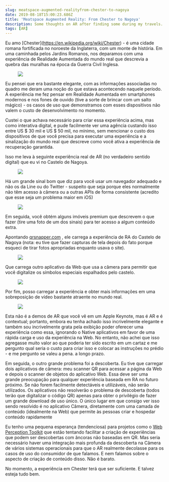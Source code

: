 ```yaml
---
slug: meatspace-augmented-realityfrom-chester-to-nagoya
date: 2019-08-18T15:00:23.686Z
title: 'Meatspace Augmented Reality: From Chester to Nagoya'
description: Some thoughts on AR after finding some during my travels. TL;DR - cheaper content creation and better discovery tools are needed.
tags: [AR]
---
```


Eu amo [Chester](<a href="https://en.wikipedia.org/wiki/Chester">https://en.wikipedia.org/wiki/Chester</a>) - é uma cidade romana fortificada no noroeste da Inglaterra, com um monte de história. Em uma caminhada pelos Jardins Romanos, nos deparamos com uma experiência de Realidade Aumentada do mundo real que descrevia a quebra das muralhas na época da Guerra Civil Inglesa.

<figure><img src="/images/2019-08-18-meatspace-augmented-realityfrom-chester-to-nagoya-0.jpeg"></figure>

Eu pensei que era bastante elegante, com as informações associadas no quadro me deram uma noção do que estava acontecendo naquele período. A experiência me fez pensar em Realidade Aumentada em smartphones modernos e nos fones de ouvido (tive a sorte de brincar com um salto mágico) - os casos de uso que demonstramos com esses dispositivos não valem o custo de desenvolvimento no momento.

Custei o que achava necessário para criar essa experiência acima, mas como interativa digital, e pude facilmente ver uma agência custando isso entre US $ 30 mil e US $ 50 mil, no mínimo, sem mencionar o custo dos dispositivos de que você precisa para executar uma experiência e a sinalização do mundo real que descreve como você ativa a experiência de recuperação garantida.

Isso me leva à seguinte experiência real de AR (no verdadeiro sentido digital) que eu vi no Castelo de Nagoya.

<figure><img src="/images/2019-08-18-meatspace-augmented-realityfrom-chester-to-nagoya-1.jpeg"></figure>

Há um grande sinal bom que diz para você usar um navegador adequado e não os da Line ou do Twitter - suspeito que seja porque eles normalmente não têm acesso à câmera ou a outras APIs de forma consistente (acredito que esse seja um problema maior em iOS)

<figure><img src="/images/2019-08-18-meatspace-augmented-realityfrom-chester-to-nagoya-2.jpeg"></figure>

Em seguida, você obtém alguns imóveis premium que descrevem o que fazer (tire uma foto de um dos sinais) para ter acesso a algum conteúdo extra.

Apontando [qrsnapper.com](https://qrsnapper.com) , ele carrega a experiência de RA do Castelo de Nagoya (nota: eu tive que fazer capturas de tela depois do fato porque esqueci de tirar fotos apropriadas enquanto usava o site).

<figure><img src="/images/2019-08-18-meatspace-augmented-realityfrom-chester-to-nagoya-5.jpeg"></figure>

Que carrega outro aplicativo da Web que usa a câmera para permitir que você digitalize os símbolos especiais espalhados pelo castelo.

<figure><img src="/images/2019-08-18-meatspace-augmented-realityfrom-chester-to-nagoya-3.jpeg"></figure>

Por fim, posso carregar a experiência e obter mais informações em uma sobreposição de vídeo bastante atraente no mundo real.

<figure><img src="/images/2019-08-18-meatspace-augmented-realityfrom-chester-to-nagoya-4.jpeg"></figure>

Esta não é a demos de AR que você vê em um Apple Keynote, mas é AR e é contextual; portanto, embora eu tenha achado isso incrivelmente elegante e também sou incrivelmente grata pela exibição poder oferecer uma experiência como essa, ignorando o Native aplicativos em favor de uma rápida carga e uso da experiência na Web. No entanto, não achei que isso agregasse muito valor ao que poderia ter sido escrito em um cartaz e me pergunto qual seria o custo para criar isso e colocar as instruções no prédio - e me pergunto se valeu a pena. a longo prazo.

Em seguida, o outro grande problema foi a descoberta. Eu tive que carregar dois aplicativos de câmera: meu scanner QR para acessar a página da Web e depois o scanner de objetos do aplicativo Web. Essa deve ser uma grande preocupação para qualquer experiência baseada em RA no futuro próximo. Se não forem facilmente detectáveis e utilizáveis, não serão utilizados. Os aplicativos não resolverão o problema de descoberta (todos terão que digitalizar o código QR) apenas para obter o privilégio de fazer um grande download de uso único. O único lugar em que consigo ver isso sendo resolvido é no aplicativo Câmera, diretamente com uma camada de conteúdo (idealmente na Web) que permite às pessoas criar e hospedar conteúdo rapidamente

Eu tenho uma pequena esperança (tendenciosa) para projetos como o [Web Perception Toolkit](https://perceptiontoolkit.dev/getting-started/) que estão tentando facilitar a criação de experiências que podem ser descobertas com âncoras não baseadas em QR. Mas seria necessário haver uma integração mais profunda da descoberta na Câmera de vários sistemas operacionais para que o AR realmente decolasse para os casos de uso do consumidor de que falamos. E nem falamos sobre o aspecto de criação de conteúdo disso. Não é barato.

No momento, a experiência em Chester terá que ser suficiente. E talvez esteja tudo bem.
